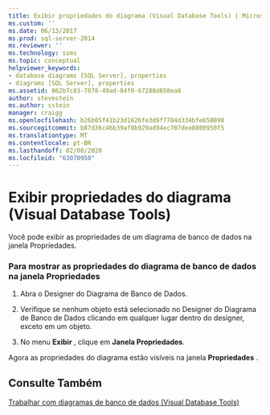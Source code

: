 ```yaml
---
title: Exibir propriedades do diagrama (Visual Database Tools) | Microsoft Docs
ms.custom: ''
ms.date: 06/13/2017
ms.prod: sql-server-2014
ms.reviewer: ''
ms.technology: ssms
ms.topic: conceptual
helpviewer_keywords:
- database diagrams [SQL Server], properties
- diagrams [SQL Server], properties
ms.assetid: 862b7c83-7878-49ad-84f0-67288d658ea8
author: stevestein
ms.author: sstein
manager: craigg
ms.openlocfilehash: b26b05f41b23d1626fe3d9f7704d334bfe650098
ms.sourcegitcommit: b87d36c46b39af8b929ad94ec707dee8800950f5
ms.translationtype: MT
ms.contentlocale: pt-BR
ms.lasthandoff: 02/08/2020
ms.locfileid: "63070950"
---
```

# <a name="show-diagram-properties-visual-database-tools"></a>Exibir propriedades do diagrama (Visual Database Tools)
  Você pode exibir as propriedades de um diagrama de banco de dados na janela Propriedades.  
  
### <a name="to-show-database-diagram-properties-in-the-properties-window"></a>Para mostrar as propriedades do diagrama de banco de dados na janela Propriedades  
  
1.  Abra o Designer do Diagrama de Banco de Dados.  
  
2.  Verifique se nenhum objeto está selecionado no Designer do Diagrama de Banco de Dados clicando em qualquer lugar dentro do designer, exceto em um objeto.  
  
3.  No menu **Exibir** , clique em **Janela Propriedades**.  
  
 Agora as propriedades do diagrama estão visíveis na janela **Propriedades** .  
  
## <a name="see-also"></a>Consulte Também  
 [Trabalhar com diagramas de banco de dados &#40;Visual Database Tools&#41;](visual-database-tools.md)  
  
  
